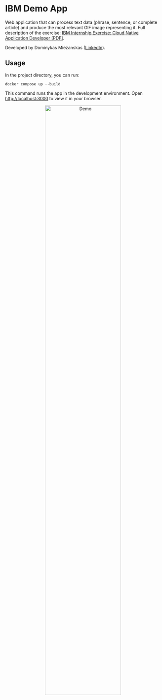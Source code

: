 # IBM Demo App

Web application that can process text data (phrase, sentence, or complete article) and produce the most relevant GIF image representing it. Full description of the exercise: [IBM Internship Exercise: Cloud Native Application Developer [PDF]](https://krb.brassring.com/JetStream/500/Presentation/Template/ASP/Candidate/Todo/CandidateProfileDwnld.asp?filename=%40gSuNFQ%2fdq%2bJBbwWCWFm2jJQgHIGpb%2bMnTAh61KPu0EDTm7lk%2fbFdGpTFI%2f5TzJAMS1ij6HU7vq%2fBcEghUnSWIQ%2ftRf8dzIP51AiQsJGGYQrsyUERUGmASZY3YPhuSNXbQaqZNWnxHPA2EO3zTsWe%2f9EpYDtpbfeqNckDGMK8FYFCRkQkz0e1OAevCghNJ%2b3LJkSJFmxMDnpNn3JT5vVR27UGCvw2umXkhwOITtMcDNbXSd8aqJfxKDRxxhehXMpIM1Uxj5I9jYvOw1TPI0XDFRdulKUyA5ao55gozG7buo9y2OCiMEix1sde59%2bhLrG8&EmailTemplate=true).

Developed by Dominykas Miezanskas ([LinkedIn](https://www.linkedin.com/in/dominykas-miezanskas/)).

## Usage

In the project directory, you can run:
```
docker compose up --build
```

This command runs the app in the development environment. Open [http://localhost:3000](http://localhost:3000) to view it in your browser.

<p align="center">
  <img width=70% alt="Demo" src="https://github.com/LeTo212/IBM-Demo-App/assets/67475107/3d1445a1-9616-4e89-8b0b-820313daf37d">
</p>
